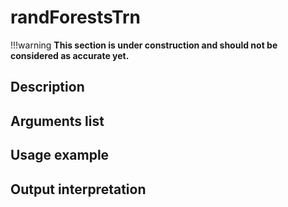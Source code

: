 # randForestsTrn

!!!warning
    **This section is under construction and should not be considered as accurate yet.**

## Description

## Arguments list

## Usage example

## Output interpretation